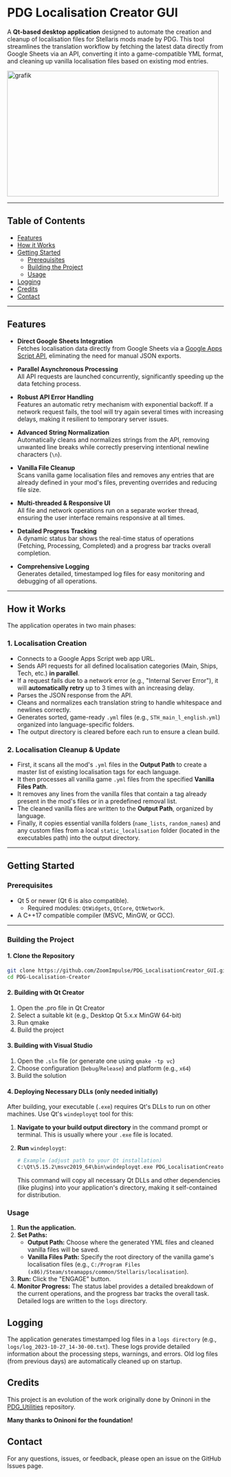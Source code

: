 # PDG Localisation Creator GUI

A **Qt-based desktop application** designed to automate the creation and cleanup of localisation files for Stellaris mods made by PDG. This tool streamlines the translation workflow by fetching the latest data directly from Google Sheets via an API, converting it into a game-compatible YML format, and cleaning up vanilla localisation files based on existing mod entries.

<img width="492" height="292" alt="grafik" src="https://github.com/user-attachments/assets/1acb89e6-9531-4dca-8e99-864bbfac558d" />


---

## Table of Contents

- [Features](#features)  
- [How it Works](#how-it-works)  
- [Getting Started](#getting-started)  
  - [Prerequisites](#prerequisites)  
  - [Building the Project](#building-the-project)  
  - [Usage](#usage) 
- [Logging](#logging)
- [Credits](#credits)
- [Contact](#contact)  

---

## Features

- **Direct Google Sheets Integration**  
  Fetches localisation data directly from Google Sheets via a [Google Apps Script API](https://github.com/ZoomImpulse/PDG_ExportSheetData), eliminating the need for manual JSON exports.

- **Parallel Asynchronous Processing**  
  All API requests are launched concurrently, significantly speeding up the data fetching process.

- **Robust API Error Handling**  
  Features an automatic retry mechanism with exponential backoff. If a network request fails, the tool will try again several times with increasing delays, making it resilient to temporary server issues.

- **Advanced String Normalization**  
  Automatically cleans and normalizes strings from the API, removing unwanted line breaks while correctly preserving intentional newline characters (`\n`).

- **Vanilla File Cleanup**  
  Scans vanilla game localisation files and removes any entries that are already defined in your mod's files, preventing overrides and reducing file size.

- **Multi-threaded & Responsive UI**  
  All file and network operations run on a separate worker thread, ensuring the user interface remains responsive at all times.

- **Detailed Progress Tracking**  
  A dynamic status bar shows the real-time status of operations (Fetching, Processing, Completed) and a progress bar tracks overall completion.

- **Comprehensive Logging**  
  Generates detailed, timestamped log files for easy monitoring and debugging of all operations.

---

## How it Works

The application operates in two main phases:

### 1. Localisation Creation

- Connects to a Google Apps Script web app URL.
- Sends API requests for all defined localisation categories (Main, Ships, Tech, etc.) **in parallel**.
- If a request fails due to a network error (e.g., "Internal Server Error"), it will **automatically retry** up to 3 times with an increasing delay.
- Parses the JSON response from the API.
- Cleans and normalizes each translation string to handle whitespace and newlines correctly.
- Generates sorted, game-ready `.yml` files (e.g., `STH_main_l_english.yml`) organized into language-specific folders.
- The output directory is cleared before each run to ensure a clean build.

### 2. Localisation Cleanup & Update

- First, it scans all the mod's `.yml` files in the **Output Path** to create a master list of existing localisation tags for each language.
- It then processes all vanilla game `.yml` files from the specified **Vanilla Files Path**.
- It removes any lines from the vanilla files that contain a tag already present in the mod's files or in a predefined removal list.
- The cleaned vanilla files are written to the **Output Path**, organized by language.
- Finally, it copies essential vanilla folders (`name_lists`, `random_names`) and any custom files from a local `static_localisation` folder (located in the executables path) into the output directory.

---

## Getting Started

### Prerequisites

- Qt 5 or newer (Qt 6 is also compatible).
    - Required modules: `QtWidgets`, `QtCore`, `QtNetwork`.
- A C++17 compatible compiler (MSVC, MinGW, or GCC).

---

### Building the Project

#### 1. Clone the Repository

```bash
git clone https://github.com/ZoomImpulse/PDG_LocalisationCreator_GUI.git
cd PDG-Localisation-Creator
```

#### 2. Building with Qt Creator

1. Open the .pro file in Qt Creator
2. Select a suitable kit (e.g., Desktop Qt 5.x.x MinGW 64-bit)
3. Run qmake
4. Build the project

#### 3. Building with Visual Studio

1. Open the `.sln` file (or generate one using `qmake -tp vc`)
2. Choose configuration (`Debug`/`Release`) and platform (e.g., `x64`)
3. Build the solution

#### 4. Deploying Necessary DLLs (only needed initially)
After building, your executable (`.exe`) requires Qt's DLLs to run on other machines. Use Qt's `windeployqt` tool for this:

1. **Navigate to your build output directory** in the command prompt or terminal. This is usually where your `.exe` file is located.
2. **Run** `windeploygt`:
   
   ```bash
   # Example (adjust path to your Qt installation)
   C:\Qt\5.15.2\msvc2019_64\bin\windeployqt.exe PDG_LocalisationCreator_GUI.exe
   ```
   This command will copy all necessary Qt DLLs and other dependencies (like plugins) into your application's directory, making it self-contained for distribution.
   
### Usage

1. **Run the application.**
2. **Set Paths:**
   - **Output Path:** Choose where the generated YML files and cleaned vanilla files will be saved.
   - **Vanilla Files Path:** Specify the root directory of the vanilla game's localisation files (e.g., `C:/Program Files (x86)/Steam/steamapps/common/Stellaris/localisation`).
3. **Run:** Click the "ENGAGE" button.
4. **Monitor Progress:** The status label provides a detailed breakdown of the current operations, and the progress bar tracks the overall task. Detailed logs are written to the `logs` directory.

## Logging

The application generates timestamped log files in a `logs directory` (e.g., `logs/log_2023-10-27_14-30-00.txt`). These logs provide detailed information about the processing steps, warnings, and errors. Old log files (from previous days) are automatically cleaned up on startup.

## Credits
This project is an evolution of the work originally done by Oninoni in the [PDG_Utilities](https://github.com/oninoni/PDG_Utilities) repository. 

**Many thanks to Oninoni for the foundation!**

## Contact

For any questions, issues, or feedback, please open an issue on the GitHub Issues page.
